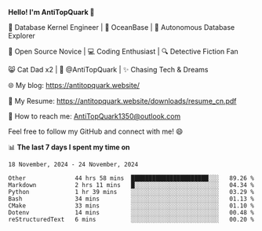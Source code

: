 
**Hello! I'm AntiTopQuark 👋**

🔧 Database Kernel Engineer | 🌊 OceanBase | 🤖 Autonomous Database Explorer

🌱 Open Source Novice | 💻 Coding Enthusiast | 🔍 Detective Fiction Fan

😸 Cat Dad x2 | 🎉 @AntiTopQuark | ✨ Chasing Tech & Dreams

🌐 My blog: https://antitopquark.website/

📄 My Resume: https://antitopquark.website/downloads/resume_cn.pdf

📧 How to reach me: AntiTopQuark1350@outlook.com

Feel free to follow my GitHub and connect with me! 😄

📊 **The last 7 days I spent my time on** 

<!--START_SECTION:waka-->
```text
18 November, 2024 - 24 November, 2024

Other              44 hrs 58 mins  ██████████████████████░░░   89.26 % 
Markdown           2 hrs 11 mins   █░░░░░░░░░░░░░░░░░░░░░░░░   04.34 % 
Python             1 hr 39 mins    ░░░░░░░░░░░░░░░░░░░░░░░░░   03.29 % 
Bash               34 mins         ░░░░░░░░░░░░░░░░░░░░░░░░░   01.13 % 
CMake              33 mins         ░░░░░░░░░░░░░░░░░░░░░░░░░   01.10 % 
Dotenv             14 mins         ░░░░░░░░░░░░░░░░░░░░░░░░░   00.48 % 
reStructuredText   6 mins          ░░░░░░░░░░░░░░░░░░░░░░░░░   00.20 %
```
<!--END_SECTION:waka-->



